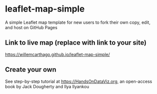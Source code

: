 # leaflet-map-simple
A simple Leaflet map template for new users to fork their own copy, edit, and host on GitHub Pages

## Link to live map (replace with link to your site)
https://willemcarthago.github.io/leaflet-map-simple/

## Create your own
See step-by-step tutorial at https://HandsOnDataViz.org, an open-access book by Jack Dougherty and Ilya Ilyankou
